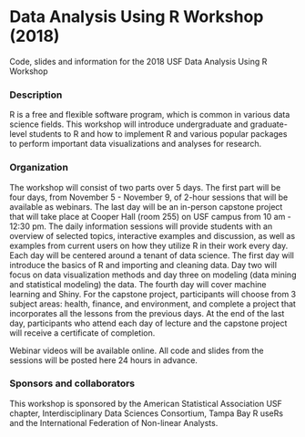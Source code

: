 # Data Analysis Using R Workshop (2018)
Code, slides and information for the 2018 USF Data Analysis Using R Workshop

### Description
R is a free and flexible software program, which is common in various data science fields.  This workshop will introduce undergraduate and graduate-level students to R and how to implement R and various popular packages to perform important data visualizations and analyses for research.

### Organization
The workshop will consist of two parts over 5 days. The first part will be four days, from November 5 - November 9, of 2-hour sessions that will be available as webinars. The last day will be an in-person capstone project that will take place at Cooper Hall (room 255) on USF campus from 10 am - 12:30 pm. The daily information sessions will provide students with an overview of selected topics, interactive examples and discussion, as well as examples from current users on how they utilize R in their work every day. Each day will be centered around a tenant of data science. The first day will introduce the basics of R and importing and cleaning data. Day two will focus on data visualization methods and day three on modeling (data mining and statistical modeling)  the data. The fourth day will cover machine learning and Shiny. For the capstone project, participants will choose from 3 subject areas: health, finance, and environment, and complete a project that incorporates all the lessons from the previous days. At the end of the last day, participants who attend each day of lecture and the capstone project will receive a certificate of completion. 

Webinar videos will be available online. All code and slides from the sessions will be posted here 24 hours in advance. 

### Sponsors and collaborators
This workshop is sponsored by the American Statistical Association USF chapter, Interdisciplinary Data Sciences Consortium, Tampa Bay R useRs and the International Federation of Non-linear Analysts. 

